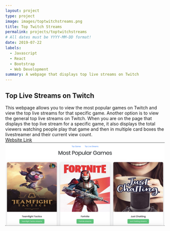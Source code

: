 ```yaml
---
layout: project
type: project
image: images/toptwitchstreams.png
title: Top Twitch Streams
permalink: projects/toptwitchstreams
# All dates must be YYYY-MM-DD format!
date: 2019-07-22
labels:
  - Javascript
  - React
  - Bootstrap
  - Web Development
summary: A webpage that displays top live streams on Twitch
---
```


## Top Live Streams on Twitch
This webpage allows you to view the most popular games on Twitch and view the top live streams for that specific game. Another option is to view the general top live streams on Twitch. When you are on the page that displays the top live stream for a specific game, it also displays the total viewers watching people play that game and then in multiple card boxes the livestreamer and their current view count.<br/>
[Website Link](https://nfp9i.codesandbox.io/) <br/>
<img class="ui image" src="../images/toptwitchstreams.png">

